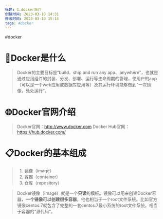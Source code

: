 ```yaml
---
标题: 1.docker简介
创建时间: 2023-03-10 14:31
修改时间: 2023-03-10 15:14
tags: #docker
---
```


#docker
# 🐳Docker是什么
> Docker的主要目标是“build，ship and run any app、anywhere”，也就是通过应用组件的封装、分发、部署、运行等生命周期的管理，使用户的app（可以是一个web应用或数据库应用等）及其运行环境能够做到“一次镜像，处处运行”。

# 🌐Docker官网介绍
> Docker官网：http://www.docker.com
> Docker Hub官网：https://hub.docker.com/

# 📋Docker的基本组成
> 1. 镜像（image）
> 2. 容器（container）
> 3. 仓库（repository）

> Docker镜像（image）就是一个**只读**的模板。镜像可以用来创建Docker容器，**一个镜像可以创建很多容器**。他也相当于一个root文件系统。比如官方镜像centos:7就包含了完整的一套centos:7最小系统的root文件系统。相当于容器的“源代码”。

